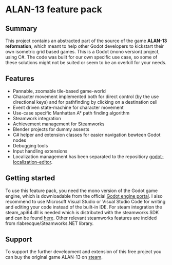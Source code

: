 # ALAN-13 feature pack
## Summary
This project contains an abstracted part of the source of the game **ALAN-13 reformation**, which meant to help other Godot developers to kickstart their own isometric grid based games.
This is a Godot (mono version) project, using C#. The code was built for our own specific use case, so some of these solutions might not be suited or seem to be an overkill for your needs.
## Features
* Pannable, zoomable tile-based game-world
* Character movement implemented both for direct control (by the use directional keys) and for pathfinding by clicking on a destination cell
* Event driven state-machine for character movement 
* Use-case specific Manhattan A* path finding algorithm
* Steamwork integration 
* Achievement management for Steamworks
* Blender projects for dummy assests
* C# helper and extension classes for easier navigation bewteen Godot nodes
* Debugging tools 
* Input handling extensions
* Localization management has been separated to the repositiory [godot-localization-editor](https://github.com/DevViktorKovacs/godot-localization-editor).

## Getting started
To use this feature pack, you need the mono version of the Godot game engine, which is downloadable from the official [Godot engine portal](https://godotengine.org/download).
I also recommend to use Microsoft Visual Studio or Visual Studio Code for writing and editing your code instead of the built-in IDE.
For steam integration the steam_api64.dll is needed which is distributed with the steamworks SDK and can be found [here](https://partner.steamgames.com/doc/sdk/api/example).
Other relevant steamworks features are inclded from rlabrecque/Steamworks.NET library. 
## Support
To support the further development and extension of this free project you can buy the original game ALAN-13 on [steam](https://store.steampowered.com/app/1888130/ALAN13_Reformation).
